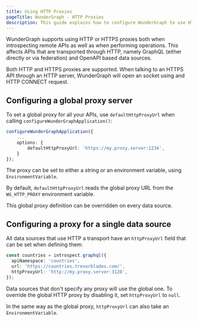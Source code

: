 ```yaml
---
title: Using HTTP Proxies
pageTitle: WunderGraph - HTTP Proxies
description: This guide explains how to configure WunderGraph to use HTTP proxies
---
```


WunderGraph supports using HTTP or HTTPS proxies both when introspecting remote APIs as
well as when performing operations. This affects APIs that are transported through HTTP,
namely GraphQL (either directly or via federation) and OpenAPI based data sources.

Both HTTP and HTTPS proxies are supported. When talking to an HTTPS API through an HTTP
server, WunderGraph will open an socket using and HTTP CONNECT request.

## Configuring a global proxy server

To set a global proxy for all your APIs, use `defaultHttpProxyUrl` when calling `configureWunderGraphApplication()`:

```ts
configureWunderGraphApplication({
    ...
    options: {
        defaultHttpProxyUrl: 'https://my.proxy.server:1234',
    }
});
```

The proxy can be set to either a string or an environment variable, using `EnvironmentVariable`.

By default, `defaultHttpProxyUrl` reads the global proxy URL from the `WG_HTTP_PROXY` environment
variable.

This global proxy definition can be overridden on every data source.

## Configuring a proxy for a single data source

All data sources that use HTTP a transport have an `httpProxyUrl` field that can be set when
defining them:

```ts
const countries = introspect.graphql({
  apiNamespace: 'countries',
  url: 'https://countries.trevorblades.com/',
  httpProxyUrl: 'http://my.proxy.server:3128',
});
```

Data sources that don't specify any proxy will use the global one. To override the global HTTP proxy
by disabling it, set `httpProxyUrl` to `null`.

In the same way as the global proxy, `httpProxyUrl` can also take an `EnvironmentVariable`.
